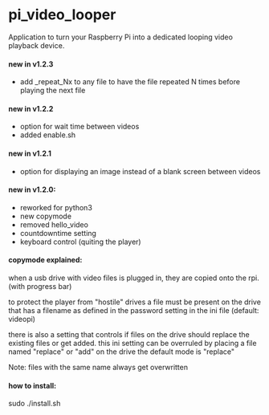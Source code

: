 # pi_video_looper
Application to turn your Raspberry Pi into a dedicated looping video playback device.

#### new in v1.2.3
 - add \_repeat_Nx to any file to have the file repeated N times before playing the next file

#### new in v1.2.2
 - option for wait time between videos
 - added enable.sh

#### new in v1.2.1
 - option for displaying an image instead of a blank screen between videos

#### new in v1.2.0:

 - reworked for python3
 - new copymode
 - removed hello_video
 - countdowntime setting
 - keyboard control (quiting the player)
 
#### copymode explained:
when a usb drive with video files is plugged in, they are copied onto the rpi. (with progress bar)

to protect the player from "hostile" drives a file must be present on the drive that has a filename 
as defined in the password setting in the ini file (default: videopi)

there is also a setting that controls if files on the drive should replace the existing files or get added.
this ini setting can be overruled by placing a file named "replace" or "add" on the drive
the default mode is "replace"

Note: files with the same name always get overwritten

#### how to install:
sudo ./install.sh
